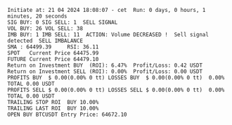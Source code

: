     Initiate at: 21 04 2024 18:08:07 - cet  Run: 0 days, 0 hours, 1 minutes, 20 seconds
    SIG BUY: 0 SIG SELL: 1  SELL SIGNAL
    VOL BUY: 26 VOL SELL: 38
    IMB BUY: 1 IMB SELL: 11  ACTION: Volume DECREASED !  Sell signal detected  SELL IMBALANCE
    SMA : 64499.39     RSI: 36.11
    SPOT   Current Price 64475.99
    FUTURE Current Price 64479.10
    Return on Investment BUY  (ROI): 6.47%  Profit/Loss: 0.42 USDT
    Return on Investment SELL (ROI): 0.00%  Profit/Loss: 0.00 USDT
    PROFITS BUY  $ 0.00(0.00% 0 tt) LOSSES BUY  $ 0.00(0.00% 0 tt)  0.00%  TOTAL 0.00 USDT
    PROFITS SELL $ 0.00(0.00% 0 tt) LOSSES SELL $ 0.00(0.00% 0 tt)  0.00%  TOTAL 0.00 USDT
    TRAILING STOP ROI  BUY 10.00%
    TRAILING LAST ROI  BUY 10.00%
    OPEN BUY BTCUSDT Entry Price: 64672.10
